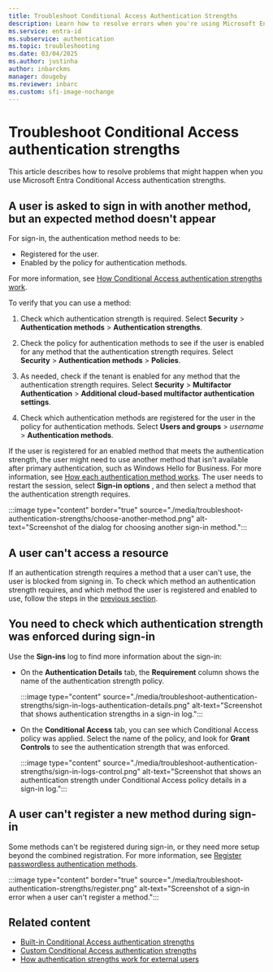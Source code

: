 ```yaml
---
title: Troubleshoot Conditional Access Authentication Strengths
description: Learn how to resolve errors when you're using Microsoft Entra Conditional Access authentication strengths.
ms.service: entra-id
ms.subservice: authentication
ms.topic: troubleshooting
ms.date: 03/04/2025
ms.author: justinha
author: inbarckms
manager: dougeby
ms.reviewer: inbarc
ms.custom: sfi-image-nochange
---
```

# Troubleshoot Conditional Access authentication strengths

This article describes how to resolve problems that might happen when you use Microsoft Entra Conditional Access authentication strengths.

## A user is asked to sign in with another method, but an expected method doesn't appear

For sign-in, the authentication method needs to be:

- Registered for the user.
- Enabled by the policy for authentication methods.

For more information, see [How Conditional Access authentication strengths work](concept-authentication-strength-how-it-works.md).

To verify that you can use a method:

1. Check which authentication strength is required. Select **Security** > **Authentication methods** > **Authentication strengths**.

1. Check the policy for authentication methods to see if the user is enabled for any method that the authentication strength requires. Select **Security** > **Authentication methods** > **Policies**.

1. As needed, check if the tenant is enabled for any method that the authentication strength requires. Select **Security** > **Multifactor Authentication** > **Additional cloud-based multifactor authentication settings**.

1. Check which authentication methods are registered for the user in the policy for authentication methods. Select **Users and groups** > *username* > **Authentication methods**.

If the user is registered for an enabled method that meets the authentication strength, the user might need to use another method that isn't available after primary authentication, such as Windows Hello for Business. For more information, see [How each authentication method works](concept-authentication-methods.md#how-each-authentication-method-works). The user needs to restart the session, select **Sign-in options** , and then select a method that the authentication strength requires.

:::image type="content" border="true" source="./media/troubleshoot-authentication-strengths/choose-another-method.png" alt-text="Screenshot of the dialog for choosing another sign-in method.":::

## A user can't access a resource

If an authentication strength requires a method that a user can't use, the user is blocked from signing in. To check which method an authentication strength requires, and which method the user is registered and enabled to use, follow the steps in the [previous section](#a-user-is-asked-to-sign-in-with-another-method-but-an-expected-method-doesnt-appear).

## You need to check which authentication strength was enforced during sign-in

Use the **Sign-ins** log to find more information about the sign-in:

- On the **Authentication Details** tab, the **Requirement** column shows the name of the authentication strength policy.

  :::image type="content" source="./media/troubleshoot-authentication-strengths/sign-in-logs-authentication-details.png" alt-text="Screenshot that shows authentication strengths in a sign-in log.":::

- On the **Conditional Access** tab, you can see which Conditional Access policy was applied. Select the name of the policy, and look for **Grant Controls** to see the authentication strength that was enforced.

  :::image type="content" source="./media/troubleshoot-authentication-strengths/sign-in-logs-control.png" alt-text="Screenshot that shows an authentication strength under Conditional Access policy details in a sign-in log.":::

## A user can't register a new method during sign-in

Some methods can't be registered during sign-in, or they need more setup beyond the combined registration. For more information, see [Register passwordless authentication methods](concept-authentication-strength-how-it-works.md#registration-of-passwordless-authentication-methods).

:::image type="content" border="true" source="./media/troubleshoot-authentication-strengths/register.png" alt-text="Screenshot of a sign-in error when a user can't register a method.":::

## Related content

- [Built-in Conditional Access authentication strengths](concept-authentication-strengths.md)
- [Custom Conditional Access authentication strengths](concept-authentication-strength-advanced-options.md)
- [How authentication strengths work for external users](concept-authentication-strength-external-users.md)
